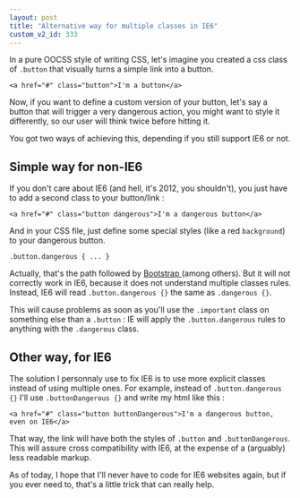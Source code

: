 ```yaml
---
layout: post
title: "Alternative way for multiple classes in IE6"
custom_v2_id: 333
---
```


In a pure OOCSS style of writing CSS, let's imagine you created a css class of
`.button` that visually turns a simple link into a button.

    
    
    <a href="#" class="button">I'm a button</a>

Now, if you want to define a custom version of your button, let's say a button
that will trigger a very dangerous action, you might want to style it
differently, so our user will think twice before hitting it.

You got two ways of achieving this, depending if you still support IE6 or not.

## Simple way for non-IE6

If you don't care about IE6 (and hell, it's 2012, you shouldn't), you just
have to add a second class to your button/link :

    
    
    
    
    <a href="#" class="button dangerous">I'm a dangerous button</a>
    
    
    

And in your CSS file, just define some special styles (like a red
`background`) to your dangerous button.

    
    
    .button.dangerous { ... }

Actually, that's the path followed by [Bootstrap
](http://twitter.github.com/bootstrap/)(among others). But it will not
correctly work in IE6, because it does not understand multiple classes rules.
Instead, IE6 will read `.button.dangerous {}` the same as `.dangerous {}`.

This will cause problems as soon as you'll use the `.important` class on
something else than a `.button` : IE will apply the `.button.dangerous` rules
to anything with the `.dangerous` class.

## Other way, for IE6

The solution I personnaly use to fix IE6 is to use more explicit classes
instead of using multiple ones. For example, instead of `.button.dangerous {}`
I'll use `.buttonDangerous {}` and write my html like this :

    
    
    <a href="#" class="button buttonDangerous">I'm a dangerous button, even on IE6</a>  
    

That way, the link will have both the styles of `.button` and
`.buttonDangerous`. This will assure cross compatibility with IE6, at the
expense of a (arguably) less readable markup.

As of today, I hope that I'll never have to code for IE6 websites again, but
if you ever need to, that's a little trick that can really help.

